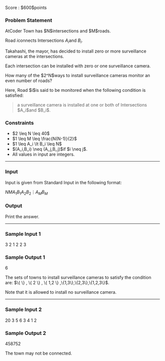 
<div>

<span>

<span>

<p>
Score : $600$points
</p>

<div>

<section>

### **Problem Statement**

<p>
AtCoder Town has $N$intersections and $M$roads.

Road $i$connects Intersections $A_i$and $B_i$.
</p>

<p>
Takahashi, the mayor, has decided to install zero or more surveillance cameras at the intersections.

Each intersection can be installed with zero or one surveillance camera.
</p>

<p>
How many of the $2^N$ways to install surveillance cameras monitor an even number of roads?
</p>

<p>
Here, Road $i$is said to be monitored when the following condition is satisfied:
</p>

<blockquote>

<p>
a surveillance camera is installed at one or both of Intersections $A_i$and $B_i$. 
</p>

</blockquote>

</section>

</div>

<div>

<section>

### **Constraints**

<ul>

<li>
$2 \leq N \leq 40$
</li>

<li>
$1 \leq M \leq \frac{N(N-1)}{2}$
</li>

<li>
$1 \leq A_i \lt B_i \leq N$
</li>

<li>
$(A_i,B_i) \neq (A_j,B_j)$if $i \neq j$.
</li>

<li>
All values in input are integers.
</li>

</ul>

</section>

</div>

---

<div>

<div>

<section>

### **Input**

<p>
Input is given from Standard Input in the following format:
</p>

<div>

$N$$M$$A_1$$B_1$$A_2$$B_2$$\vdots$$A_M$$B_M$
</div>

</section>

</div>

<div>

<section>

### **Output**

<p>
Print the answer.
</p>

</section>

</div>

</div>

---

<div>

<section>

### **Sample Input 1**

<div>

3 2
1 2
2 3

</div>

</section>

</div>

<div>

<section>

### **Sample Output 1**

<div>

6

</div>

<p>
The sets of towns to install surveillance cameras to satisfy the condition are: $\{ \} , \{ 2 \} , \{ 1,2 \} ,\{1,3\},\{2,3\},\{1,2,3\}$.

Note that it is allowed to install no surveillance camera.  
</p>

</section>

</div>

---

<div>

<section>

### **Sample Input 2**

<div>

20 3
5 6
3 4
1 2

</div>

</section>

</div>

<div>

<section>

### **Sample Output 2**

<div>

458752

</div>

<p>
The town may not be connected.
</p>

</section>

</div>

</span>

</span>

</div>
